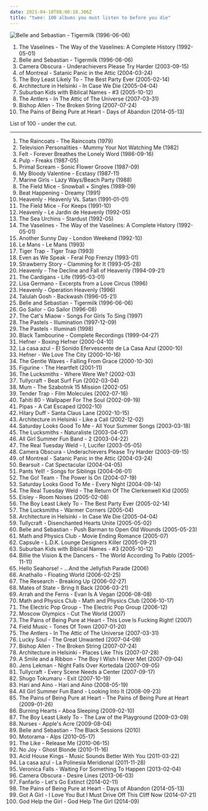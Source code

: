 ```yaml
---
date: 2021-04-10T08:00:18.306Z
title: "twee: 100 albums you must listen to before you die"
---
```

![Belle and Sebastian - Tigermilk (1996-06-06)](http://coverartarchive.org/release/dbd2e4d7-ad8f-3b53-9184-9c1554fb3b09/18848392355-500.jpg "Belle and Sebastian - Tigermilk (1996-06-06)")
<ol class="albums">
<li data-cover="http://coverartarchive.org/release/d16fceb3-9852-41d3-b9be-8d50fd110ae7/15842770700-500.jpg" data-tags="twee, scotland is for lovers" role="button">The Vaselines - The Way of the Vaselines: A Complete History (1992-05-01)</li>
<li data-cover="http://coverartarchive.org/release/dbd2e4d7-ad8f-3b53-9184-9c1554fb3b09/18848392355-500.jpg" data-tags="indie, indie pop" role="button">Belle and Sebastian - Tigermilk (1996-06-06)</li>
<li data-cover="http://coverartarchive.org/release/132e4ef7-8abb-4e41-8019-6d9057f0a440/7941565478-500.jpg" data-tags="indie pop" role="button">Camera Obscura - Underachievers Please Try Harder (2003-09-15)</li>
<li data-cover="https://img.discogs.com/SIEPK12-sJoyarzaCcPXxxjKyAQ=/fit-in/600x590/filters:strip_icc():format(jpeg):mode_rgb():quality(90)/discogs-images/R-12870299-1543555386-7478.jpeg.jpg" data-tags="indie pop, indie" role="button">of Montreal - Satanic Panic in the Attic (2004-03-24)</li>
<li data-cover="http://coverartarchive.org/release/9bd752d0-2b57-3395-8164-b75abc8e2e42/12608703957-500.jpg" data-tags="indie" role="button">The Boy Least Likely To - The Best Party Ever (2005-02-14)</li>
<li data-cover="https://img.discogs.com/dvj5OpSy9aqWBgTg6DzCum06chU=/fit-in/280x243/filters:strip_icc():format(jpeg):mode_rgb():quality(90)/discogs-images/R-747219-1242292656.jpeg.jpg" data-tags="indie pop" role="button">Architecture in Helsinki - In Case We Die (2005-04-04)</li>
<li data-cover="https://img.discogs.com/Lrw3AIZ9l1S4GVSSwePVq2suQeU=/fit-in/300x300/filters:strip_icc():format(jpeg):mode_rgb():quality(90)/discogs-images/R-541078-1157643473.jpeg.jpg" data-tags="indie pop, indie, twee" role="button">Suburban Kids with Biblical Names - #3 (2005-10-12)</li>
<li data-cover="http://coverartarchive.org/release/881ededb-4f7b-342d-91c9-940073a0360b/12248888345-500.jpg" data-tags="indie, indie rock, indie folk, the antlers" role="button">The Antlers - In The Attic of The Universe (2007-03-31)</li>
<li data-cover="http://coverartarchive.org/release/60e5c45c-0776-449f-94aa-dc24805a7ce5/4710441619-500.jpg" data-tags="00s" role="button">Bishop Allen - The Broken String (2007-07-24)</li>
<li data-cover="http://coverartarchive.org/release/546e9cc4-daf6-418e-9054-aa3f904383cf/10335232820-500.jpg" data-tags="indie pop, twee" role="button">The Pains of Being Pure at Heart - Days of Abandon (2014-05-13)</li>
</ol>
List of 100 - under the cut.
<!-- more -->

_________________

<ol class="albums">
<li data-cover="https://img.discogs.com/CHsfHD4w-l5RudRnVxBjnOZ_ips=/fit-in/573x598/filters:strip_icc():format(jpeg):mode_rgb():quality(90)/discogs-images/R-380654-1314912314.jpeg.jpg" data-tags="post-punk" role="button">
The Raincoats - The Raincoats (1979)
</li>
<li data-cover="https://img.discogs.com/eAPMlVybaEE2sCU0XL8hWxb__Bc=/fit-in/400x400/filters:strip_icc():format(jpeg):mode_rgb():quality(90)/discogs-images/R-1418086-1218173648.jpeg.jpg" data-tags="indiepop, psychedelic" role="button">
Television Personalities - Mummy Your Not Watching Me (1982)
</li>
<li data-cover="https://img.discogs.com/rg-wDyLYNUhrEAk4RZ7UPZ2ktKM=/fit-in/600x594/filters:strip_icc():format(jpeg):mode_rgb():quality(90)/discogs-images/R-5552789-1525912626-9293.jpeg.jpg" data-tags="80s, twee, jangle pop" role="button">
Felt - Forever Breathes the Lonely Word (1986-09-16)
</li>
<li data-cover="https://img.discogs.com/4hWONDDoT_2XOHooj__PrCTkui8=/fit-in/600x599/filters:strip_icc():format(jpeg):mode_rgb():quality(90)/discogs-images/R-313069-1223654037.jpeg.jpg" data-tags="post-punk" role="button">
Pulp - Freaks (1987-05)
</li>
<li data-cover="http://coverartarchive.org/release/4769273c-e268-440f-bb39-62c68ed70b3a/14785304764-500.jpg" data-tags="jangle pop, 80s" role="button">
Primal Scream - Sonic Flower Groove (1987-09)
</li>
<li data-cover="http://coverartarchive.org/release/dbb473f3-a48d-4147-9c15-4899ebded673/27139455357-500.jpg" data-tags="indie pop" role="button">
My Bloody Valentine - Ecstasy (1987-11)
</li>
<li data-cover="https://img.discogs.com/mWZnRhvi40K0WhvI7M8hEjz3bO0=/fit-in/600x600/filters:strip_icc():format(jpeg):mode_rgb():quality(90)/discogs-images/R-852393-1165449394.jpeg.jpg" data-tags="twee" role="button">
Marine Girls - Lazy Ways/Beach Party (1988)
</li>
<li data-cover="http://coverartarchive.org/release/5b5f812e-700c-4ee4-b84c-3dcd92653449/21486226271-500.jpg" data-tags="jangle-pop" role="button">
The Field Mice - Snowball + Singles (1989-09)
</li>
<li data-cover="https://img.discogs.com/bwgb5qauZQW4SNmJVfFYFz8iIeo=/fit-in/600x600/filters:strip_icc():format(jpeg):mode_rgb():quality(90)/discogs-images/R-757526-1155749238.jpeg.jpg" data-tags="90s" role="button">
Beat Happening - Dreamy (1991)
</li>
<li data-cover="http://coverartarchive.org/release/18f71bd3-f4b9-4197-aa11-be5bc72626f9/28266226984-500.jpg" data-tags="twee, twee pop, sarah records" role="button">
Heavenly - Heavenly Vs. Satan (1991-01-01)
</li>
<li data-cover="http://coverartarchive.org/release/6fb81e4a-f2fe-4e3f-adba-db24043c7406/27827460424-500.jpg" data-tags="sarah records" role="button">
The Field Mice - For Keeps (1991-10)
</li>
<li data-cover="http://coverartarchive.org/release/ade0fdac-3d6d-413b-a4b8-c9465329a472/25362502618-500.jpg" data-tags="indie" role="button">
Heavenly - Le Jardin de Heavenly (1992-05)
</li>
<li data-cover="http://coverartarchive.org/release/7bc3f5c8-5291-3c10-8356-a30260fcccda/6978221409-500.jpg" data-tags="indie pop" role="button">
The Sea Urchins - Stardust (1992-05)
</li>
<li data-cover="http://coverartarchive.org/release/d16fceb3-9852-41d3-b9be-8d50fd110ae7/15842770700-500.jpg" data-tags="twee, scotland is for lovers" role="button">
The Vaselines - The Way of the Vaselines: A Complete History (1992-05-01)
</li>
<li data-cover="https://img.discogs.com/8BqI5gS6j9HI9_JQg2J_oNPnMf0=/fit-in/600x536/filters:strip_icc():format(jpeg):mode_rgb():quality(90)/discogs-images/R-397460-1555711599-4547.jpeg.jpg" data-tags="indie pop, twee pop" role="button">
Another Sunny Day - London Weekend (1992-10)
</li>
<li data-cover="https://img.discogs.com/utFdt3ppQN42DFhE3brhYSBI0rY=/fit-in/381x340/filters:strip_icc():format(jpeg):mode_rgb():quality(90)/discogs-images/R-2154721-1266958283.jpeg.jpg" data-tags="spanish, indie pop, twee, mellow, spanish indie pop" role="button">
Le Mans - Le Mans (1993)
</li>
<li data-cover="http://coverartarchive.org/release/12bc4e56-2c0e-4bc4-81b4-ca2526b3ffd1/25345139916-500.jpg" data-tags="indie pop, twee" role="button">
Tiger Trap - Tiger Trap (1993)
</li>
<li data-cover="https://img.discogs.com/43CiU5MS8Zzn_LGbg1HHvW-sywE=/fit-in/599x599/filters:strip_icc():format(jpeg):mode_rgb():quality(90)/discogs-images/R-585984-1144574524.jpeg.jpg" data-tags="indie pop" role="button">
Even as We Speak - Feral Pop Frenzy (1993-01)
</li>
<li data-cover="https://img.discogs.com/zO2bU5dKt1CASfyXOhFQumNplNw=/fit-in/600x594/filters:strip_icc():format(jpeg):mode_rgb():quality(90)/discogs-images/R-1216633-1332681920.jpeg.jpg" data-tags="indie pop, twee, twee pop, happy, indiepop, jangle pop, 90s, noise pop, punk rock, pop punk, lo fi, shambolic, fuzz pop, food and drink, hotel indie pop" role="button">
Strawberry Story - Clamming for It (1993-05-28)
</li>
<li data-cover="http://coverartarchive.org/release/51e47059-825e-4ac5-a92c-98fe0dff7e85/28265941969-500.jpg" data-tags="indie" role="button">
Heavenly - The Decline and Fall of Heavenly (1994-09-21)
</li>
<li data-cover="https://img.discogs.com/3Ip2WpTvqgKioWh8kLgmTkD-11w=/fit-in/380x600/filters:strip_icc():format(jpeg):mode_rgb():quality(90)/discogs-images/R-4202129-1358508446-4720.jpeg.jpg" data-tags="pop" role="button">
The Cardigans - Life (1995-03-01)
</li>
<li data-cover="http://coverartarchive.org/release/d93bd03b-116f-4c26-9f4e-188c68df9a1b/6116711626-500.jpg" data-tags="twee, 4ad" role="button">
Lisa Germano - Excerpts from a Love Circus (1996)
</li>
<li data-cover="http://coverartarchive.org/release/017f4c47-e763-3eab-b1c0-9a4f1b579b09/28266270931-500.jpg" data-tags="indie, twee" role="button">
Heavenly - Operation Heavenly (1996)
</li>
<li data-cover="http://coverartarchive.org/release/f23ee563-2aea-4a17-b3d9-fdbdac6b8763/25373898857-500.jpg" data-tags="twee, twee pop" role="button">
Talulah Gosh - Backwash (1996-05-21)
</li>
<li data-cover="http://coverartarchive.org/release/dbd2e4d7-ad8f-3b53-9184-9c1554fb3b09/18848392355-500.jpg" data-tags="indie, indie pop" role="button">
Belle and Sebastian - Tigermilk (1996-06-06)
</li>
<li data-cover="http://coverartarchive.org/release/0110a405-f9b2-4198-b3d1-7323867ed291/28560082274-500.jpg" data-tags="indie, 90s" role="button">
Go Sailor - Go Sailor (1996-08)
</li>
<li data-cover="https://img.discogs.com/LC74HmfLm1knA3QjaXICvnSJT3k=/fit-in/493x500/filters:strip_icc():format(jpeg):mode_rgb():quality(90)/discogs-images/R-1546618-1227466950.jpeg.jpg" data-tags="indie rock, twee, lo-fi, shoegaze" role="button">
The Cat's Miaow - Songs For Girls To Sing (1997)
</li>
<li data-cover="https://img.discogs.com/IB1sksqCOwptOohh-XKu5K5FpLE=/fit-in/600x600/filters:strip_icc():format(jpeg):mode_rgb():quality(90)/discogs-images/R-4596398-1369487409-4142.jpeg.jpg" data-tags="indie, 90s" role="button">
The Pastels - Illumination (1997-12-09)
</li>
<li data-cover="http://coverartarchive.org/release/d53bb652-f400-3d52-ac42-f3e7545e2e17/5695523802-500.jpg" data-tags="electronica, twee, 90s" role="button">
The Pastels - Illuminati (1998)
</li>
<li data-cover="http://coverartarchive.org/release/eeab25ca-5a8e-4fc7-bb2f-2af24b562fe1/1269078836-500.jpg" data-tags="noise pop" role="button">
Black Tambourine - Complete Recordings (1999-04-27)
</li>
<li data-cover="http://coverartarchive.org/release/f8a1609d-4d3b-4bf5-baa0-9d4f0fccdde6/19246091158-500.jpg" data-tags="indie pop" role="button">
Hefner - Boxing Hefner (2000-04-10)
</li>
<li data-cover="http://coverartarchive.org/release/6d36e02a-6d3e-454e-8cd9-89a2df1b3d49/14485836426-500.jpg" data-tags="spanish, indie-pop" role="button">
La casa azul - El Sonido Efervescente de La Casa Azul (2000-10)
</li>
<li data-cover="https://img.discogs.com/7O2Vjey0AMPcocbf5D0g3X-2e0A=/fit-in/299x300/filters:strip_icc():format(jpeg):mode_rgb():quality(90)/discogs-images/R-2058996-1307180256.jpeg.jpg" data-tags="indie pop" role="button">
Hefner - We Love The City (2000-10-16)
</li>
<li data-cover="https://img.discogs.com/DcHBeg0ah2h3MUAiTC1AglPGugI=/fit-in/350x350/filters:strip_icc():format(jpeg):mode_rgb():quality(90)/discogs-images/R-403915-1109814985.jpg.jpg" data-tags="twee" role="button">
The Gentle Waves - Falling From Grace (2000-10-30)
</li>
<li data-cover="https://img.discogs.com/CQzrGWqq_6HnYjpZPFMjcchHaYo=/fit-in/600x538/filters:strip_icc():format(jpeg):mode_rgb():quality(90)/discogs-images/R-111672-1245660141.jpeg.jpg" data-tags="indietronica, electronic, pop" role="button">
Figurine - The Heartfelt (2001-11)
</li>
<li data-cover="https://img.discogs.com/xpph-lpkqQD8E_DQ1M2Q-zVLisk=/fit-in/200x177/filters:strip_icc():format(jpeg):mode_rgb():quality(90)/discogs-images/R-719090-1151505649.jpeg.jpg" data-tags="indie" role="button">
The Lucksmiths - Where Were We? (2002-03)
</li>
<li data-cover="https://img.discogs.com/mCQF-yHcLJ3b0N0UklUQ5ej6DyM=/fit-in/450x453/filters:strip_icc():format(jpeg):mode_rgb():quality(90)/discogs-images/R-1187262-1199355455.gif.jpg" data-tags="indie pop, twee" role="button">
Tullycraft - Beat Surf Fun (2002-03-04)
</li>
<li data-cover="https://img.discogs.com/EhLr_l8kV4L-_xs0zgjp8VdkOTU=/fit-in/600x543/filters:strip_icc():format(jpeg):mode_rgb():quality(90)/discogs-images/R-823372-1516570637-5405.jpeg.jpg" data-tags="electronic, electronica" role="button">
Mum - The Szabotnik 15 Mission (2002-05)
</li>
<li data-cover="https://img.discogs.com/X_2PflgvQRGbB-XOccoMoqj-Fpc=/fit-in/600x600/filters:strip_icc():format(jpeg):mode_rgb():quality(90)/discogs-images/R-788251-1158837485.jpeg.jpg" data-tags="twee" role="button">
Tender Trap - Film Molecules (2002-07-16)
</li>
<li data-cover="https://img.discogs.com/wJR05WoknYFTK0ULbCWEd_UrEsI=/fit-in/600x592/filters:strip_icc():format(jpeg):mode_rgb():quality(90)/discogs-images/R-602757-1137256458.jpeg.jpg" data-tags="indie pop" role="button">
Tahiti 80 - Wallpaper For The Soul (2002-09-19)
</li>
<li data-cover="https://img.discogs.com/mvYCcMC5eTriSMT3ilJnH5tvaqI=/fit-in/265x265/filters:strip_icc():format(jpeg):mode_rgb():quality(90)/discogs-images/R-1757814-1241426489.jpeg.jpg" data-tags="indie pop" role="button">
Pipas - A Cat Escaped (2002-10)
</li>
<li data-cover="http://coverartarchive.org/release/6685831f-4011-4947-9210-5c3a8a678959/10253258951-500.jpg" data-tags="holiday" role="button">
Hilary Duff - Santa Claus Lane (2002-10-15)
</li>
<li data-cover="http://coverartarchive.org/release/5aaa214f-cd08-4e6e-ac55-9363aefe23be/26507104136-500.jpg" data-tags="electronic, indie, twee, innocence, youth, recent, hi-fi, paredes de coura 2007" role="button">
Architecture in Helsinki - Like a Call (2002-12-02)
</li>
<li data-cover="http://coverartarchive.org/release/b3127c5c-a489-4194-babf-3e76b152b271/28891676202-500.jpg" data-tags="indie pop, twee" role="button">
Saturday Looks Good To Me - All Your Summer Songs (2003-03-18)
</li>
<li data-cover="https://img.discogs.com/0f36ac86c54fe502a205affaefeae52f092904f2/images/spacer.gif" data-tags="indie pop" role="button">
The Lucksmiths - Naturaliste (2003-04-07)
</li>
<li data-cover="http://coverartarchive.org/release/567f7f47-9662-4b50-9805-2f88fb72e6e1/4710635227-500.jpg" data-tags="indie" role="button">
All Girl Summer Fun Band - 2 (2003-04-22)
</li>
<li data-cover="http://coverartarchive.org/release/2442b53d-e56e-4b5c-919f-4cf72dbc6fa8/26335395967-500.jpg" data-tags="00s" role="button">
The Real Tuesday Weld - I, Lucifer (2003-05-05)
</li>
<li data-cover="http://coverartarchive.org/release/132e4ef7-8abb-4e41-8019-6d9057f0a440/7941565478-500.jpg" data-tags="indie pop" role="button">
Camera Obscura - Underachievers Please Try Harder (2003-09-15)
</li>
<li data-cover="https://img.discogs.com/SIEPK12-sJoyarzaCcPXxxjKyAQ=/fit-in/600x590/filters:strip_icc():format(jpeg):mode_rgb():quality(90)/discogs-images/R-12870299-1543555386-7478.jpeg.jpg" data-tags="indie pop, indie" role="button">
of Montreal - Satanic Panic in the Attic (2004-03-24)
</li>
<li data-cover="https://img.discogs.com/4MlBxD01zxK6ldzQUXdwDEa7IBg=/fit-in/600x599/filters:strip_icc():format(jpeg):mode_rgb():quality(90)/discogs-images/R-573731-1536039804-4293.jpeg.jpg" data-tags="pop, indie pop, twee, female vocalists, random fury, ntc, i like it on last fm" role="button">
Bearsuit - Cat Spectacular (2004-04-05)
</li>
<li data-cover="https://via.placeholder.com/450" data-tags="indie, indie pop, twee" role="button">
Pants Yell! - Songs for Siblings (2004-06-01)
</li>
<li data-cover="http://coverartarchive.org/release/0157f43f-c3c2-4a03-b883-4d3117969137/2751910750-500.jpg" data-tags="twee" role="button">
The Go! Team - The Power Is On (2004-07-19)
</li>
<li data-cover="https://img.discogs.com/btRp2YznA7QF_9Z576LqzmNocSY=/fit-in/600x600/filters:strip_icc():format(jpeg):mode_rgb():quality(90)/discogs-images/R-442593-1448241064-5247.jpeg.jpg" data-tags="indie pop, twee, happy, boy-girl, pretty indiepop" role="button">
Saturday Looks Good To Me - Every Night (2004-09-14)
</li>
<li data-cover="http://coverartarchive.org/release/b3a4f383-6950-47c0-99d9-b5f28b957e50/15425439235-500.jpg" data-tags="dark jazz, twee, cabaret, chilled, summery, labels - six degrees records" role="button">
The Real Tuesday Weld - The Return Of The Clerkenwell Kid (2005)
</li>
<li data-cover="http://coverartarchive.org/release/4186b65f-c36d-4dac-82d3-221d3f8c7925/17754966442-500.jpg" data-tags="indie pop" role="button">
Eisley - Room Noises (2005-02-08)
</li>
<li data-cover="http://coverartarchive.org/release/9bd752d0-2b57-3395-8164-b75abc8e2e42/12608703957-500.jpg" data-tags="indie" role="button">
The Boy Least Likely To - The Best Party Ever (2005-02-14)
</li>
<li data-cover="https://img.discogs.com/9D_pK4RBRwiEFaLMluQmSQpL7-I=/fit-in/456x467/filters:strip_icc():format(jpeg):mode_rgb():quality(90)/discogs-images/R-627922-1157486961.jpeg.jpg" data-tags="indie pop" role="button">
The Lucksmiths - Warmer Corners (2005-04)
</li>
<li data-cover="https://img.discogs.com/dvj5OpSy9aqWBgTg6DzCum06chU=/fit-in/280x243/filters:strip_icc():format(jpeg):mode_rgb():quality(90)/discogs-images/R-747219-1242292656.jpeg.jpg" data-tags="indie pop" role="button">
Architecture in Helsinki - In Case We Die (2005-04-04)
</li>
<li data-cover="https://img.discogs.com/ZDX916pETE67HT99H03-Xo7Rda4=/fit-in/600x596/filters:strip_icc():format(jpeg):mode_rgb():quality(90)/discogs-images/R-1187515-1492970987-5411.jpeg.jpg" data-tags="indie pop, twee, twee pop" role="button">
Tullycraft - Disenchanted Hearts Unite (2005-05-02)
</li>
<li data-cover="https://via.placeholder.com/450" data-tags="indie pop, indie, 00s" role="button">
Belle and Sebastian - Push Barman to Open Old Wounds (2005-05-23)
</li>
<li data-cover="https://img.discogs.com/-3ll23Lussh5OYmUmUx-aQj_tUg=/fit-in/500x500/filters:strip_icc():format(jpeg):mode_rgb():quality(90)/discogs-images/R-708932-1150370529.jpeg.jpg" data-tags="rock, alternative, seattle, twee, dramatic, northwest, dry, heartfelt, huggable, catpop, great ep, hey album youre so fucking cute, mss new albums" role="button">
Math and Physics Club - Movie Ending Romance (2005-07)
</li>
<li data-cover="https://img.discogs.com/f_IH75sCwkHgyppSeozHVyisijY=/fit-in/537x537/filters:strip_icc():format(jpeg):mode_rgb():quality(90)/discogs-images/R-1584033-1331408970.jpeg.jpg" data-tags="shibuya-kei" role="button">
Capsule - L.D.K. Lounge Designers Killer (2005-09-21)
</li>
<li data-cover="https://img.discogs.com/Lrw3AIZ9l1S4GVSSwePVq2suQeU=/fit-in/300x300/filters:strip_icc():format(jpeg):mode_rgb():quality(90)/discogs-images/R-541078-1157643473.jpeg.jpg" data-tags="indie pop, indie, twee" role="button">
Suburban Kids with Biblical Names - #3 (2005-10-12)
</li>
<li data-cover="https://img.discogs.com/buGXwQK_MKmzHXLIzJ3CgDMARso=/fit-in/406x408/filters:strip_icc():format(jpeg):mode_rgb():quality(90)/discogs-images/R-7967750-1452612631-2657.jpeg.jpg" data-tags="swedish, sweden" role="button">
Billie the Vision & the Dancers - The World According To Pablo (2005-11-11)
</li>
<li data-cover="https://via.placeholder.com/450" data-tags="pop, twee, cute, art, album covers i like" role="button">
Hello Seahorse! - ...And the Jellyfish Parade (2006)
</li>
<li data-cover="http://coverartarchive.org/release/6e45a5ef-e2eb-4c4c-9c88-44cca007f224/26591053555-500.jpg" data-tags="indie rock" role="button">
Anathallo - Floating World (2006-02-25)
</li>
<li data-cover="http://coverartarchive.org/release/0f768b23-31c9-405a-98d7-ff92ce9b9498/19881567102-500.jpg" data-tags="pop, british, indie rock, twee, twee as fuck, independent, leeds, lms artist, west yorkshire, i should check out, teacup, xavi best of 2006" role="button">
The Research - Breaking Up (2006-02-27)
</li>
<li data-cover="http://coverartarchive.org/release/4f549a4c-c26b-47b5-8332-931d09702735/16222047558-500.jpg" data-tags="indie pop" role="button">
Mates of State - Bring It Back (2006-03-21)
</li>
<li data-cover="https://img.discogs.com/6KUjeFZ2_xDcC2U08XbvsEG5pBU=/fit-in/225x225/filters:strip_icc():format(jpeg):mode_rgb():quality(90)/discogs-images/R-4401517-1363904341-7013.jpeg.jpg" data-tags="folk, indie pop, twee, female vocalist, not sure" role="button">
Arrah and the Ferns - Evan Is A Vegan (2006-08-08)
</li>
<li data-cover="https://img.discogs.com/8hIpTe1SbU7w973r5w69GZ7N1bM=/fit-in/400x365/filters:strip_icc():format(jpeg):mode_rgb():quality(90)/discogs-images/R-1504562-1225460490.jpeg.jpg" data-tags="indie pop, twee pop" role="button">
Math and Physics Club - Math and Physics Club (2006-10-17)
</li>
<li data-cover="https://img.discogs.com/hUrfv9ARaSyG0PvqxuUlRf1yygQ=/fit-in/400x358/filters:strip_icc():format(jpeg):mode_rgb():quality(90)/discogs-images/R-2335904-1277815970.jpeg.jpg" data-tags="indie pop, twee, twee pop, happy, jangle pop, twee as fuck, jangle, jangly, 5432fun, matinee recordings" role="button">
The Electric Pop Group - The Electric Pop Group (2006-12)
</li>
<li data-cover="http://coverartarchive.org/release/f071d7d8-df2f-491f-837a-de1ce61dc62a/17819059026-500.jpg" data-tags="indie, shoegaze, dream pop" role="button">
Moscow Olympics - Cut The World (2007)
</li>
<li data-cover="http://coverartarchive.org/release/303c1c04-b8e6-46fd-a5d2-ded0cbbb3cfd/16467301085-500.jpg" data-tags="indie pop, twee, twee pop, happy, jangle pop, twee as fuck, jangle, jangly, 5432fun, cloudberry records, fast and fun" role="button">
The Pains of Being Pure at Heart - This Love Is Fucking Right! (2007)
</li>
<li data-cover="https://img.discogs.com/M0wfyxL6AnCk1nDWSUm3dM3QKjE=/fit-in/500x500/filters:strip_icc():format(jpeg):mode_rgb():quality(90)/discogs-images/R-1601409-1297541339.jpeg.jpg" data-tags="indie" role="button">
Field Music - Tones Of Town (2007-01-20)
</li>
<li data-cover="http://coverartarchive.org/release/881ededb-4f7b-342d-91c9-940073a0360b/12248888345-500.jpg" data-tags="indie, indie rock, indie folk, the antlers" role="button">
The Antlers - In The Attic of The Universe (2007-03-31)
</li>
<li data-cover="https://img.discogs.com/C1TpnFj39xAaKB_g83OYJOtG7Ng=/fit-in/400x400/filters:strip_icc():format(jpeg):mode_rgb():quality(90)/discogs-images/R-1160918-1197129146.jpeg.jpg" data-tags="indie pop" role="button">
Lucky Soul - The Great Unwanted (2007-04-09)
</li>
<li data-cover="http://coverartarchive.org/release/60e5c45c-0776-449f-94aa-dc24805a7ce5/4710441619-500.jpg" data-tags="00s" role="button">
Bishop Allen - The Broken String (2007-07-24)
</li>
<li data-cover="http://coverartarchive.org/release/3962f99b-8d61-469a-b6d0-b4f1ca14f668/19552680044-500.jpg" data-tags="indie pop" role="button">
Architecture in Helsinki - Places Like This (2007-07-28)
</li>
<li data-cover="http://coverartarchive.org/release/b1472875-f39b-4849-963f-952fe96803da/25949141275-500.jpg" data-tags="twee" role="button">
A Smile and a Ribbon - The Boy I Wish I Never Met (2007-09-04)
</li>
<li data-cover="http://coverartarchive.org/release/4bae6b93-7d34-4abe-984f-61487858e8fa/4890223091-500.jpg" data-tags="indie pop, indie" role="button">
Jens Lekman - Night Falls Over Kortedala (2007-09-05)
</li>
<li data-cover="https://img.discogs.com/8_Cyby4TS-Fa0Lnb-w5u8fT2HyM=/fit-in/490x490/filters:strip_icc():format(jpeg):mode_rgb():quality(90)/discogs-images/R-1161118-1204301739.jpeg.jpg" data-tags="indie pop" role="button">
Tullycraft - Every Scene Needs a Center (2007-09-17)
</li>
<li data-cover="https://img.discogs.com/54qWLcwP9FForIDuDdu02Lcrw6Y=/fit-in/500x445/filters:strip_icc():format(jpeg):mode_rgb():quality(90)/discogs-images/R-1407331-1217045468.jpeg.jpg" data-tags="folk, folk pop" role="button">
Shugo Tokumaru - Exit (2007-10-19)
</li>
<li data-cover="http://coverartarchive.org/release/d79c2a69-bf69-40d7-b0b4-207597c16aa0/11150466624-500.jpg" data-tags="indie, pop, indie pop, twee, scandinavian, nordic, female vocals, swedish indie, swedish twee, plastilina records, indie female vocals" role="button">
Hari and Aino - Hari and Aino (2008-05-19)
</li>
<li data-cover="http://coverartarchive.org/release/fdadfb87-295f-38a2-836b-abc341bc48c0/4710648055-500.jpg" data-tags="indie, rock, alternative, alternative rock, indie rock, twee, garage rock, riot grrl" role="button">
All Girl Summer Fun Band - Looking Into It (2008-09-23)
</li>
<li data-cover="http://coverartarchive.org/release/38e2459b-dfe9-4a7b-b116-7c87ae7e5ba7/7203358215-500.jpg" data-tags="shoegaze" role="button">
The Pains of Being Pure at Heart - The Pains of Being Pure at Heart (2009-01-26)
</li>
<li data-cover="http://coverartarchive.org/release/78377bcc-de21-4db0-b58b-d0e8d2aafb14/16303077078-500.jpg" data-tags="indie, indie pop, indie rock, twee, finnish, shelflife" role="button">
Burning Hearts - Aboa Sleeping (2009-02-10)
</li>
<li data-cover="http://coverartarchive.org/release/a1022d7b-9e43-40ea-8576-8b88b3ffabdb/20302670719-500.jpg" data-tags="indie pop" role="button">
The Boy Least Likely To - The Law of the Playground (2009-03-09)
</li>
<li data-cover="https://img.discogs.com/5vSn29jUQ2gUk8KaYbYclHJ8ArU=/fit-in/597x599/filters:strip_icc():format(jpeg):mode_rgb():quality(90)/discogs-images/R-1921210-1433173506-6537.jpeg.jpg" data-tags="experimental" role="button">
Nurses - Apple's Acre (2009-08-04)
</li>
<li data-cover="https://img.discogs.com/oZWR03Bk9MStwwuFeruPVjhn4U0=/fit-in/555x323/filters:strip_icc():format(jpeg):mode_rgb():quality(90)/discogs-images/R-2704128-1297280607.jpeg.jpg" data-tags="twee" role="button">
Belle and Sebastian - The Black Sessions (2010)
</li>
<li data-cover="http://coverartarchive.org/release/aac74ae4-155f-49de-9f81-dd5e4c23c9d3/6960434823-500.jpg" data-tags="post-punk, indie rock" role="button">
Motorama - Alps (2010-05-17)
</li>
<li data-cover="https://img.discogs.com/AC-t9PpYzBfOGsKVISGPq-rEPoo=/fit-in/600x609/filters:strip_icc():format(jpeg):mode_rgb():quality(90)/discogs-images/R-2314367-1552659140-6487.jpeg.jpg" data-tags="indie rock, female vocalists" role="button">
The Like - Release Me (2010-06-15)
</li>
<li data-cover="http://coverartarchive.org/release/f9a91f6c-e2d8-3fbe-9501-64471c4d5493/14602955764-500.jpg" data-tags="shoegaze" role="button">
No Joy - Ghost Blonde (2010-11-16)
</li>
<li data-cover="http://coverartarchive.org/release/b62e8e5d-80e6-33dc-a42e-051b8e31d11c/24509109241-500.jpg" data-tags="chillout, indie, pop, twee, labrador, dream pop, synthpop, rel-mnth:2011:february, under the radar best of 2011" role="button">
Acid House Kings - Music Sounds Better With You (2011-03-22)
</li>
<li data-cover="https://img.discogs.com/m52RBwS0XWmnCin9GwowZHB92_M=/fit-in/600x600/filters:strip_icc():format(jpeg):mode_rgb():quality(90)/discogs-images/R-3268808-1419614882-8378.jpeg.jpg" data-tags="disco, indie, pop, indie pop, twee, easy listening, soft rock, adult contemporary, latin, mellow, europop, orchestral pop, hipster, la casa azul, la polinesia meridional" role="button">
La casa azul - La Polinesia Meridional (2011-11-28)
</li>
<li data-cover="http://coverartarchive.org/release/9e2193fc-f8bc-4a48-95d4-9b5d9ad632b5/10425440304-500.jpg" data-tags="indie pop" role="button">
Veronica Falls - Waiting For Something To Happen (2013-02-04)
</li>
<li data-cover="https://img.discogs.com/3ybdq9KcxwhzaklE5AnXvcMlc6M=/fit-in/600x533/filters:strip_icc():format(jpeg):mode_rgb():quality(90)/discogs-images/R-4622528-1507041760-6348.jpeg.jpg" data-tags="indie, indie pop" role="button">
Camera Obscura - Desire Lines (2013-06-03)
</li>
<li data-cover="http://coverartarchive.org/release/45768da7-5e15-48a2-a9ca-1f644816b295/10270257907-500.jpg" data-tags="twee, alternative pop, new world records, blue horizon ventures, 2014 favourite albums" role="button">
Fanfarlo - Let's Go Extinct (2014-02-11)
</li>
<li data-cover="http://coverartarchive.org/release/546e9cc4-daf6-418e-9054-aa3f904383cf/10335232820-500.jpg" data-tags="indie pop, twee" role="button">
The Pains of Being Pure at Heart - Days of Abandon (2014-05-13)
</li>
<li data-cover="http://coverartarchive.org/release/3f03c806-54d9-419b-9f8a-6a06955e57e3/7857565862-500.jpg" data-tags="indie pop, french pop, trip hop" role="button">
Got A Girl - I Love You But I Must Drive Off This Cliff Now (2014-07-21)
</li>
<li data-cover="http://coverartarchive.org/release/7de91421-cb26-4baf-bd09-5c15105f0e6e/9067940901-500.jpg" data-tags="indie" role="button">
God Help the Girl - God Help The Girl (2014-09)
</li>
</ol>